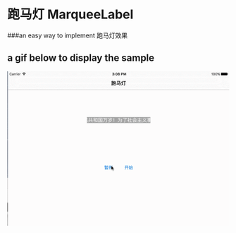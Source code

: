 # 跑马灯 MarqueeLabel

###an easy way to implement 跑马灯效果
## a gif below to display the sample

![gif](https://github.com/longyu1024/--MarqueeLabel/blob/master/%E8%B7%91%E9%A9%AC%E7%81%AF.gif)  
